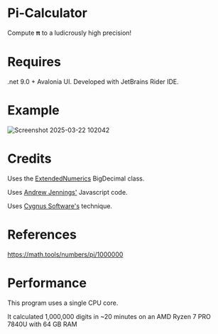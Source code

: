 # Pi-Calculator
Compute 𝛑 to a ludicrously high precision!

# Requires

.net 9.0 + Avalonia UI. Developed with JetBrains Rider IDE.

# Example

![Screenshot 2025-03-22 102042](https://github.com/user-attachments/assets/75d81b10-19d5-4820-b204-3a265ac99821)

# Credits

Uses the [ExtendedNumerics](https://www.nuget.org/packages/ExtendedNumerics.BigDecimal/) BigDecimal class.

Uses [Andrew Jennings'](http://ajennings.net/blog/a-million-digits-of-pi-in-9-lines-of-javascript.html) Javascript code.

Uses [Cygnus Software's](https://www.cygnus-software.com/misc/pidigits.htm) technique.

# References

https://math.tools/numbers/pi/1000000

# Performance

This program uses a single CPU core.

It calculated 1,000,000 digits in ~20 minutes on an AMD Ryzen 7 PRO 7840U with 64 GB RAM
